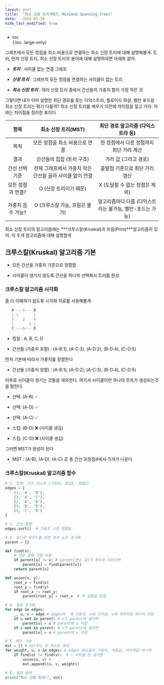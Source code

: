 ```yaml
---
layout: post
title:  "최소 신장 트리(MST, Minimum Spanning Tree)"
date:   2025-03-30
hide_last_modified: true
---
```


* toc  
{:toc .large-only}

그래프에서 모든 정점을 최소 비용으로 연결하는 최소 신장 트리에 대해 설명해볼게. 트리, 먼저 신장 트리, 최소 신장 트리의 용어에 대해 설명하자면 아래와 같아.

- ***트리*** : 사이클 없는 연결 그래프

- ***신장 트리*** : 그래프의 모든 정점을 연결하는 사이클이 없는 트리

- ***최소 신장 트리*** : 여러 신장 트리 중에서 간선들의 가중치 합이 가장 작은 것

그렇다면 내가 이미 설명한 최단 경로를 찾는 다익스트라, 플로이드 와샬, 벨만 포드랑 최소 신장 트리는 뭐가 다를까? 최소 신장 트리를 배우기 이전에 차이점을 짚고 가자. 아래는 차이점을 정리한 표이다

| 항목 | 최소 신장 트리(MST) | 최단 경로 알고리즘 (다익스트라 등) |
|:---:|:---:|:---:|
| 목적 | 모든 정점을 최소 비용으로 연결 | 한 정점에서 다른 정점까지 최단 거리 계산 |
| 결과 | 간선들의 집합 (트리 구조) | 거리 값 (그리고 경로) |
| 간선 선택 기준 | 전체 그래프에서 가중치 작은 간선을 골라 사이클 없이 연결 | 출발점 기준으로 최단 거리 갱신 |
| 모든 정점과 연결? | O (신장 트리이기 때문) | X (도달할 수 없는 정점은 제외) |
| 가중치 음수 가능? | O (크루스칼 가능, 프림은 불가) | 알고리즘마다 다름 (다익스트라는 불가능, 벨만-포드는 가능) |

최소 신장 트리의 알고리즘에는 ***크루스칼(Kruskal)과 프림(Prim)***알고리즘이 있어. 이 두개 알고리즘에 대해 설명할게

## 크루스칼(Kruskal) 알고리즘 기본

- 모든 간선을 가중치 기준으로 정렬함

- 사이클이 생기지 않도록 간선을 하나씩 선택해서 트리를 완성

### 크루스칼 알고리즘 시각화

좀 더 이해하기 쉽도록 시각화 자료를 사용해볼게

~~~mathematica
   A ---1--- B
   | \       |
   3    2    4
   |       \ |
   C ---5--- D
~~~
- 정점 : A, B, C, D

- 간선들 (가중치 포함) : (A-B:1), (A-C:3), (A-D:2), (B-D:4), (C-D:5)

먼저 기본에 따라서 가중치를 정렬한다

- 간선들 (가중치 정렬) : (A-B:1), (A-D:2), (A-C:3), (B-D:4), (C-D:5)

이후로 사이클이 생기는 것들을 제외한다. 여기서 사이클이란 하나의 루프가 생성되는것을 말한다.

- 선택: (A-B) ✅

- 선택: (A-D) ✅

- 선택: (A-C) ✅

- 스킵: (B-D) ❌ (사이클 생김)

- 스킵: (C-D) ❌ (사이클 생김)

그러면 MST가 완성이 된다

- MST : (A-B), (A-D), (A-C) 로 총 간선 3(정점4에서-1)개가 나온다

### 크루스칼(Kruskal) 알고리즘 함수

~~~python
# 1. 입력: 간선 리스트 (가중치, 정점1, 정점2)
edges = [
    (1, 'A', 'B'),
    (3, 'A', 'C'),
    (2, 'A', 'D'),
    (4, 'B', 'D'),
    (5, 'C', 'D')
]

# 2. 간선 정렬
edges.sort()  # 가중치 기준 정렬됨

# 3. 유니온 파인드를 위한 부모 노드 초기화
parent = {}

def find(x):
    # 경로 압축 기법 사용
    if parent[x] != x: # parent[원소 값]가 원소와 다르다면
        parent[x] = find(parent[x]) 
    return parent[x]

def union(x, y):
    root_x = find(x)
    root_y = find(y)
    if root_x != root_y:
        parent[root_y] = root_x  # 두 집합을 합침

# 4. 정점 초기화
for edge in edges:
    _, u, v = edge # edges의 _에 가중치, u에 시작점, v에 마지막점 하나씩 저장
    if u not in parent: # u가 parent에 없다면
        parent[u] = u # parent에 u 저장
    if v not in parent: # v가 parent에 없다면
        parent[v] = v # parent에 v 저장

# 5. MST 구성
mst = [] # mst라는 빈 리스트 생성
for weight, u, v in edges: # edges 원소들의 가중치, 처음값, 마지막값 하나씩
    if find(u) != find(v):  # ↑ 사이클 안 생기면
        union(u, v) # 
        mst.append((u, v, weight))

# 6. 결과 출력
print("최소 신장 트리:", mst)
~~~